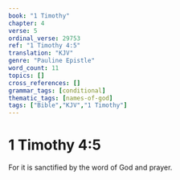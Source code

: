 ```yaml
---
book: "1 Timothy"
chapter: 4
verse: 5
ordinal_verse: 29753
ref: "1 Timothy 4:5"
translation: "KJV"
genre: "Pauline Epistle"
word_count: 11
topics: []
cross_references: []
grammar_tags: [conditional]
thematic_tags: [names-of-god]
tags: ["Bible","KJV","1 Timothy"]
---
```


# 1 Timothy 4:5

For it is sanctified by the word of God and prayer.
